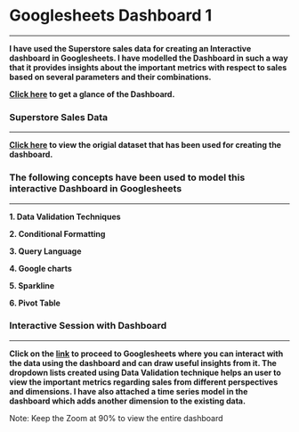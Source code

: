 # Googlesheets Dashboard 1
<hr>

**I have used the Superstore sales data for creating an Interactive dashboard in Googlesheets. I have modelled the Dashboard in such a way that it provides insights about the important metrics with respect to sales based on several parameters and their combinations.**

**<a href="https://github.com/BinayakBasu/Googlesheets-Dashboard/blob/main/Googlesheets%20Dashboard%201/superstore_sales.dashboard.pdf">Click here</a> to get a glance of the Dashboard.**

### Superstore Sales Data 
<hr>

**<a href="https://docs.google.com/spreadsheets/d/e/2PACX-1vSn4n-UHmhaIhQqBDa3ekq_3B5sNc5EjRvjq3De05rhsoBewYBwQygLhrgj4jRXjw/pubhtml?gid=1860229051&single=true">Click here</a> to view the origial dataset that has been used for creating the dashboard.**

### The following concepts have been used to model this interactive Dashboard in Googlesheets
<hr>

**1. Data Validation Techniques**

**2. Conditional Formatting**

**3. Query Language** 

**4. Google charts**

**5. Sparkline**

**6. Pivot Table**

### Interactive Session with Dashboard 
<hr>

**Click on the <a href="https://docs.google.com/spreadsheets/d/1zy9o8fj9b8N2PBTXBJptqCK0pGWdhs_VhKeCClrEGHo/edit?usp=sharing">link</a> to proceed to Googlesheets where you can interact with the data using the dashboard and can draw useful insights from it. The dropdown lists created using Data Validation technique helps an user to view the important metrics regarding sales from different perspectives and dimensions. I have also attached a time series model in the dashboard which adds another dimension to the existing data.**

Note: Keep the Zoom at 90% to view the entire dashboard





